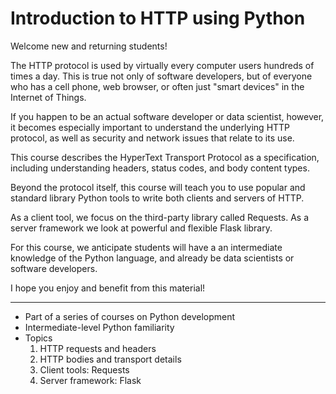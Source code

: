 # Introduction to HTTP using Python

Welcome new and returning students!

The HTTP protocol is used by virtually every computer users hundreds of 
times a day.  This is true not only of software developers, but of everyone
who has a cell phone, web browser, or often just "smart devices" in the 
Internet of Things.

If you happen to be an actual software developer or data scientist, 
however, it becomes especially important to understand the underlying 
HTTP protocol, as well as security and network issues that relate to its use.

This course describes the HyperText Transport Protocol as a specification,
including understanding headers, status codes, and body content types.

Beyond the protocol itself, this course will teach you to use popular and
standard library Python tools to write both clients and servers of HTTP.

As a client tool, we focus on the third-party library called Requests.
As a server framework we look at powerful and flexible Flask library.

For this course, we anticipate students will have a an intermediate 
knowledge of the Python language, and already be data scientists or 
software developers.

I hope you enjoy and benefit from this material!

---

* Part of a series of courses on Python development
* Intermediate-level Python familiarity
* Topics
    1. HTTP requests and headers
    2. HTTP bodies and transport details
    3. Client tools: Requests
    4. Server framework: Flask
